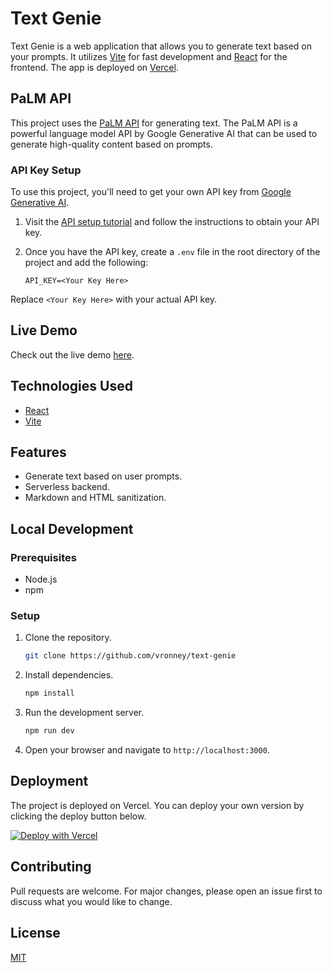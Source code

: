 # Text Genie

Text Genie is a web application that allows you to generate text based on your prompts. It utilizes [Vite](https://vitejs.dev/) for fast development and [React](https://reactjs.org/) for the frontend. The app is deployed on [Vercel](https://vercel.com).

## PaLM API

This project uses the [PaLM API](https://developers.generativeai.google/guide/palm_api_overview) for generating text. The PaLM API is a powerful language model API by Google Generative AI that can be used to generate high-quality content based on prompts.

### API Key Setup

To use this project, you'll need to get your own API key from [Google Generative AI](https://developers.generativeai.google/tutorials/setup).

1. Visit the [API setup tutorial](https://developers.generativeai.google/tutorials/setup) and follow the instructions to obtain your API key.
   
2. Once you have the API key, create a `.env` file in the root directory of the project and add the following:

    ```
    API_KEY=<Your Key Here>
    ```

Replace `<Your Key Here>` with your actual API key.

## Live Demo

Check out the live demo [here](https://text-genie.vercel.app/).

## Technologies Used

- [React](https://reactjs.org/)
- [Vite](https://vitejs.dev/)

## Features

- Generate text based on user prompts.
- Serverless backend.
- Markdown and HTML sanitization.

## Local Development

### Prerequisites

- Node.js
- npm

### Setup

1. Clone the repository.
    ```bash
    git clone https://github.com/vronney/text-genie
    ```

2. Install dependencies.
    ```bash
    npm install
    ```

3. Run the development server.
    ```bash
    npm run dev
    ```

4. Open your browser and navigate to `http://localhost:3000`.

## Deployment

The project is deployed on Vercel. You can deploy your own version by clicking the deploy button below.

[![Deploy with Vercel](https://vercel.com/button)](https://vercel.com/new/project)

## Contributing

Pull requests are welcome. For major changes, please open an issue first to discuss what you would like to change.

## License

[MIT](https://choosealicense.com/licenses/mit/)
